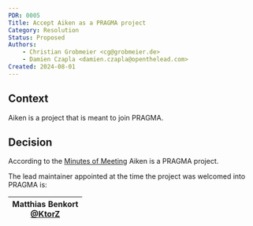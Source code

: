 ```yaml
---
PDR: 0005
Title: Accept Aiken as a PRAGMA project
Category: Resolution
Status: Proposed 
Authors:
    - Christian Grobmeier <cg@grobmeier.de>
    - Damien Czapla <damien.czapla@openthelead.com>
Created: 2024-08-01
---
```


## Context

Aiken is a project that is meant to join PRAGMA.

## Decision

According to the [Minutes of Meeting](https://github.com/pragma-org/PDRs/blob/main/PDR-0004-Resolution-Accept-Amaru/20240418_Meeting_Minutes_PRAGMA_Administrative_Board_signed.pdf) Aiken is a PRAGMA project.

The lead maintainer appointed at the time the project was welcomed into PRAGMA is:

| Matthias Benkort <br/> [@KtorZ][]|
| ---                               |        

[@KtorZ]: https://github.com/ktorz
